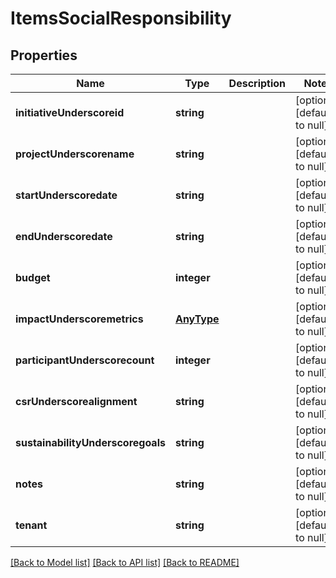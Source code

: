 # ItemsSocialResponsibility

## Properties
Name | Type | Description | Notes
------------ | ------------- | ------------- | -------------
**initiativeUnderscoreid** | **string** |  | [optional] [default to null]
**projectUnderscorename** | **string** |  | [optional] [default to null]
**startUnderscoredate** | **string** |  | [optional] [default to null]
**endUnderscoredate** | **string** |  | [optional] [default to null]
**budget** | **integer** |  | [optional] [default to null]
**impactUnderscoremetrics** | [**AnyType**](.md) |  | [optional] [default to null]
**participantUnderscorecount** | **integer** |  | [optional] [default to null]
**csrUnderscorealignment** | **string** |  | [optional] [default to null]
**sustainabilityUnderscoregoals** | **string** |  | [optional] [default to null]
**notes** | **string** |  | [optional] [default to null]
**tenant** | **string** |  | [optional] [default to null]

[[Back to Model list]](../README.md#documentation-for-models) [[Back to API list]](../README.md#documentation-for-api-endpoints) [[Back to README]](../README.md)


